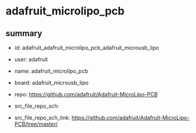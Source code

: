 # adafruit_microlipo_pcb
 
## summary 
* id: adafruit_adafruit_microlipo_pcb_adafruit_microusb_lipo
* user: adafruit
* name: adafruit_microlipo_pcb
* board: adafruit_microusb_lipo
* repo: https://github.com/adafruit/Adafruit-MicroLipo-PCB



* src_file_repo_sch: 
* src_file_repo_sch_link: https://github.com/adafruit/Adafruit-MicroLipo-PCB/tree/master/




